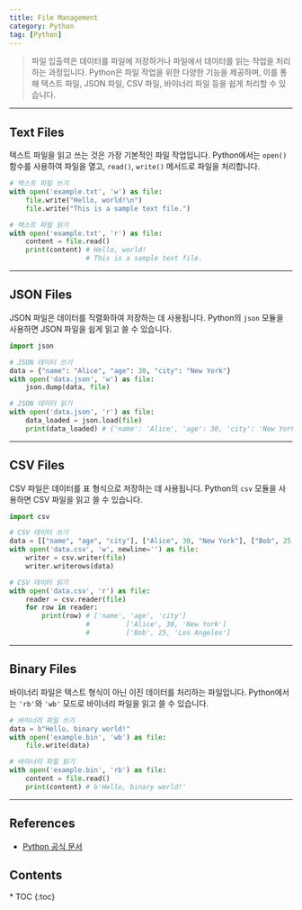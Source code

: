 ```yaml
---
title: File Management
category: Python
tag: [Python]
---
```


> 파일 입출력은 데이터를 파일에 저장하거나 파일에서 데이터를 읽는 작업을 처리하는 과정입니다. Python은 파일 작업을 위한 다양한 기능을 제공하며, 이를 통해 텍스트 파일, JSON 파일, CSV 파일, 바이너리 파일 등을 쉽게 처리할 수 있습니다.

---

## Text Files
텍스트 파일을 읽고 쓰는 것은 가장 기본적인 파일 작업입니다. Python에서는 `open()` 함수를 사용하여 파일을 열고, `read()`, `write()` 메서드로 파일을 처리합니다.

```python
# 텍스트 파일 쓰기
with open('example.txt', 'w') as file:
    file.write("Hello, world!\n")
    file.write("This is a sample text file.")

# 텍스트 파일 읽기
with open('example.txt', 'r') as file:
    content = file.read()
    print(content) # Hello, world!
                   # This is a sample text file.
```

---

## JSON Files
JSON 파일은 데이터를 직렬화하여 저장하는 데 사용됩니다. Python의 `json` 모듈을 사용하면 JSON 파일을 쉽게 읽고 쓸 수 있습니다.

```python
import json

# JSON 데이터 쓰기
data = {"name": "Alice", "age": 30, "city": "New York"}
with open('data.json', 'w') as file:
    json.dump(data, file)

# JSON 데이터 읽기
with open('data.json', 'r') as file:
    data_loaded = json.load(file)
    print(data_loaded) # {'name': 'Alice', 'age': 30, 'city': 'New York'}
```

---

## CSV Files
CSV 파일은 데이터를 표 형식으로 저장하는 데 사용됩니다. Python의 `csv` 모듈을 사용하면 CSV 파일을 읽고 쓸 수 있습니다.

```python
import csv

# CSV 데이터 쓰기
data = [["name", "age", "city"], ["Alice", 30, "New York"], ["Bob", 25, "Los Angeles"]]
with open('data.csv', 'w', newline='') as file:
    writer = csv.writer(file)
    writer.writerows(data)

# CSV 데이터 읽기
with open('data.csv', 'r') as file:
    reader = csv.reader(file)
    for row in reader:
        print(row) # ['name', 'age', 'city']
                   #         ['Alice', 30, 'New York']
                   #         ['Bob', 25, 'Los Angeles']
```

---

## Binary Files
바이너리 파일은 텍스트 형식이 아닌 이진 데이터를 처리하는 파일입니다. Python에서는 `'rb'`와 `'wb'` 모드로 바이너리 파일을 읽고 쓸 수 있습니다.

```python
# 바이너리 파일 쓰기
data = b"Hello, binary world!"
with open('example.bin', 'wb') as file:
    file.write(data)

# 바이너리 파일 읽기
with open('example.bin', 'rb') as file:
    content = file.read()
    print(content) # b'Hello, binary world!'
```

---

## References
- [Python 공식 문서](https://docs.python.org/3/)

<nav class="post-toc" markdown="1">
  <h2>Contents</h2>
* TOC
{:toc}
</nav>
